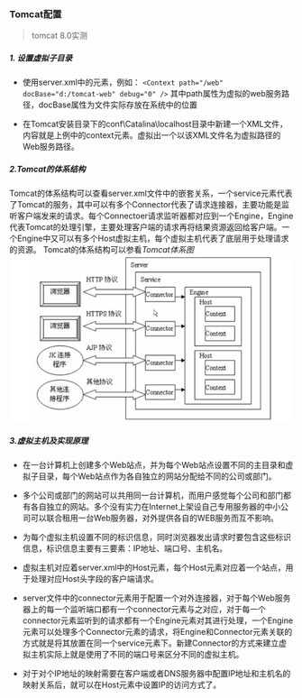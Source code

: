### Tomcat配置
>tomcat 8.0实测

##### 1. 设置虚拟子目录
* 使用server.xml中的<Context>元素，例如：
`<Context path="/web" docBase="d:/tomcat-web" debug="0" />`
其中path属性为虚拟的web服务路径，docBase属性为文件实际存放在系统中的位置

* 在Tomcat安装目录下的conf\Catalina\localhost目录中新建一个XML文件，内容就是上例中的context元素。虚拟出一个以该XML文件名为虚拟路径的Web服务路径。

##### 2.Tomcat的体系结构
Tomcat的体系结构可以查看server.xml文件中的嵌套关系，一个service元素代表了Tomcat的服务，其中可以有多个Connector代表了请求连接器，主要功能是监听客户端发来的请求。每个Connectoer请求监听器都对应到一个Engine，Engine代表Tomcat的处理引擎，主要处理客户端的请求再将结果资源返回给客户端。一个Engine中又可以有多个Host虚拟主机，每个虚拟主机代表了底层用于处理请求的资源。
Tomcat的体系结构可以参看*Tomcat体系图* ![图2-1][Tomcat_architect]

##### 3.虚拟主机及实现原理
* 在一台计算机上创建多个Web站点，并为每个Web站点设置不同的主目录和虚拟子目录，每个Web站点作为各自独立的网站分配给不同的公司或部门。

* 多个公司或部门的网站可以共用同一台计算机，而用户感觉每个公司和部门都有各自独立的网站。多个没有实力在Internet上架设自己专用服务器的中小公司可以联合租用一台Web服务器，对外提供各自的WEB服务而互不影响。

* 为每个虚拟主机设置不同的标识信息，同时浏览器发出请求时要包含这些标识信息，标识信息主要有三要素：IP地址、端口号、主机名。

* 虚拟主机对应着server.xml中的Host元素，每个Host元素对应着一个站点，用于处理对应Host头字段的客户端请求。

* server文件中的connector元素用于配置一个对外连接器，对于每个Web服务器上的每一个监听端口都有一个connector元素与之对应，对于每一个connector元素监听到的请求都有一个Engine元素对其进行处理，一个Engine元素可以处理多个Connector元素的请求，将Engine和Connector元素关联的方式就是将其放置在同一个service元素下。新建Connector的方式来建立虚拟主机实际上就是使用了不同的端口号来区分不同的虚拟主机。

* 对于对个IP地址的映射需要在客户端或者DNS服务器中配置IP地址和主机名的映射关系后，就可以在Host元素中设置IP的访问方式了。

[Tomcat_architect]: ../image/Tomcat_architect.png "图2-1"